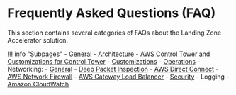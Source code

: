 # Frequently Asked Questions (FAQ)

This section contains several categories of FAQs about the Landing Zone Accelerator solution. 

!!! info "Subpages"
    - [General](./general.md)
    - [Architecture](./architecture.md)
    - [AWS Control Tower and Customizations for Control Tower](./ct-cfct.md)
    - [Customizations](./customizations.md)
    - [Operations](./operations.md)
    - Networking:
        - [General](./networking/general.md)
        - [Deep Packet Inspection](./networking/dpi.md)
        - [AWS Direct Connect](./networking/direct-connect.md)
        - [AWS Network Firewall](./networking/network-firewall.md)
        - [AWS Gateway Load Balancer](./networking/gwlb.md)
    - [Security](./security.md)
    - Logging
        - [Amazon CloudWatch](./logging/cwl.md)
